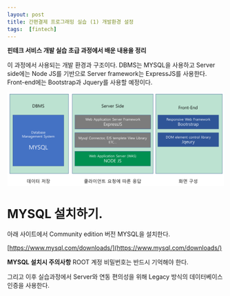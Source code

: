 ```yaml
---
layout: post
title: 간편결제 프로그래밍 실습 (1) 개발환경 설정
tags:  [fintech]
---
```

**핀테크 서비스 개발 실습 초급 과정에서 배운 내용을 정리**

이 과정에서 사용되는 개발 환경과 구조이다. DBMS는 MYSQL을 사용하고 Server side에는 Node JS를 기반으로 Server framework는 ExpressJS를 사용한다. Front-end에는 Bootstrap과 Jquery를 사용할 예정이다.

![Alt text](/public/post/2020_02_05_fintech_1/pic1.PNG)

# MYSQL 설치하기.

아래 사이트에서 Community edition 버전 MYSQL을 설치한다.

[https://www.mysql.com/downloads/](https://www.mysql.com/downloads/)

**MYSQL 설치시 주의사항**
ROOT 계정 비밀번호는 반드시 기억해야 한다.

그리고 이후 실습과정에서 Server와 연동 편의성을 위해 Legacy 방식의 데이터베이스 인증을 사용한다.
